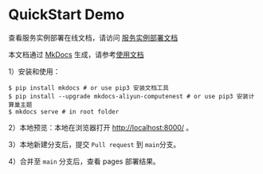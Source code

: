# QuickStart Demo

查看服务实例部署在线文档，请访问 [服务实例部署文档](https://aliyun-computenest.github.io/quickstart-alphafold2)

本文档通过 [MkDocs](https://github.com/mkdocs/mkdocs) 生成，请参考[使用文档](https://www.mkdocs.org/getting-started/#installation) 

1）安装和使用：

```shell
$ pip install mkdocs # or use pip3 安装文档工具
$ pip install --upgrade mkdocs-aliyun-computenest # or use pip3 安装计算巢主题
$ mkdocs serve # in root folder
```
2）本地预览：本地在浏览器打开 [http://localhost:8000/](http://localhost:8000/) 。

3）本地新建分支后，提交 `Pull request` 到 `main`分支。

4）合并至 `main` 分支后，查看 pages 部署结果。